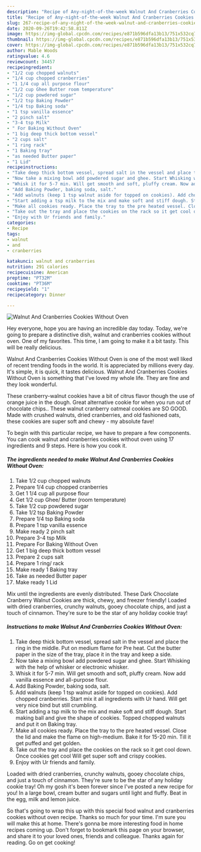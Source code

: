 ```yaml
---
description: "Recipe of Any-night-of-the-week Walnut And Cranberries Cookies Without Oven"
title: "Recipe of Any-night-of-the-week Walnut And Cranberries Cookies Without Oven"
slug: 267-recipe-of-any-night-of-the-week-walnut-and-cranberries-cookies-without-oven
date: 2020-09-26T19:42:58.811Z
image: https://img-global.cpcdn.com/recipes/e871b596dfa13b13/751x532cq70/walnut-and-cranberries-cookies-without-oven-recipe-main-photo.jpg
thumbnail: https://img-global.cpcdn.com/recipes/e871b596dfa13b13/751x532cq70/walnut-and-cranberries-cookies-without-oven-recipe-main-photo.jpg
cover: https://img-global.cpcdn.com/recipes/e871b596dfa13b13/751x532cq70/walnut-and-cranberries-cookies-without-oven-recipe-main-photo.jpg
author: Mable Woods
ratingvalue: 4.6
reviewcount: 34457
recipeingredient:
- "1/2 cup chopped walnuts"
- "1/4 cup chopped cranberries"
- "1 1/4 cup all purpose flour"
- "1/2 cup Ghee Butter room temperature"
- "1/2 cup powdered sugar"
- "1/2 tsp Baking Powder"
- "1/4 tsp Baking soda"
- "1 tsp vanilla essence"
- "2 pinch salt"
- "3-4 tsp Milk"
- " For Baking Without Oven"
- "1 big deep thick bottom vessel"
- "2 cups salt"
- "1 ring rack"
- "1 Baking tray"
- "as needed Butter paper"
- "1 Lid"
recipeinstructions:
- "Take deep thick bottom vessel, spread salt in the vessel and place the ring in the middle. Put on medium flame for Pre heat. Cut the butter paper in the size of the tray, place it in the tray and keep a side."
- "Now take a mixing bowl add powdered sugar and ghee. Start Whisking with the help of whisker or electronic whisker."
- "Whisk it for 5-7 min. Will get smooth and soft, pluffy cream. Now add vanilla essence and all-purpose flour."
- "Add Baking Powder, baking soda, salt."
- "Add walnuts (keep 1 tsp walnut aside for topped on cookies). Add chopped cranberries. Start mix it all ingredients with Ur hand. Will get very nice bind but still crumbling."
- "Start adding a tsp milk to the mix and make soft and stiff dough. Start making ball and give the shape of cookies. Topped chopped walnuts and put it on Baking tray."
- "Make all cookies ready. Place the tray to the pre heated vessel. Close the lid and make the flame on high-medium. Bake it for 15-20 min. Till it get puffed and get golden."
- "Take out the tray and place the cookies on the rack so it get cool down. Once cookies get cool Will get super soft and crispy cookies."
- "Enjoy with Ur friends and family."
categories:
- Recipe
tags:
- walnut
- and
- cranberries

katakunci: walnut and cranberries 
nutrition: 291 calories
recipecuisine: American
preptime: "PT32M"
cooktime: "PT36M"
recipeyield: "1"
recipecategory: Dinner

---
```



![Walnut And Cranberries Cookies Without Oven](https://img-global.cpcdn.com/recipes/e871b596dfa13b13/751x532cq70/walnut-and-cranberries-cookies-without-oven-recipe-main-photo.jpg)

Hey everyone, hope you are having an incredible day today. Today, we're going to prepare a distinctive dish, walnut and cranberries cookies without oven. One of my favorites. This time, I am going to make it a bit tasty. This will be really delicious.

Walnut And Cranberries Cookies Without Oven is one of the most well liked of recent trending foods in the world. It is appreciated by millions every day. It's simple, it is quick, it tastes delicious. Walnut And Cranberries Cookies Without Oven is something that I've loved my whole life. They are fine and they look wonderful.

These cranberry-walnut cookies have a bit of citrus flavor though the use of orange juice in the dough. Great alternative cookie for when you run out of chocolate chips.. These walnut cranberry oatmeal cookies are SO GOOD. Made with crushed walnuts, dried cranberries, and old fashioned oats, these cookies are super soft and chewy - my absolute fave!


To begin with this particular recipe, we have to prepare a few components. You can cook walnut and cranberries cookies without oven using 17 ingredients and 9 steps. Here is how you cook it.

<!--inarticleads1-->

##### The ingredients needed to make Walnut And Cranberries Cookies Without Oven:

1. Take 1/2 cup chopped walnuts
1. Prepare 1/4 cup chopped cranberries
1. Get 1 1/4 cup all purpose flour
1. Get 1/2 cup Ghee/ Butter (room temperature)
1. Take 1/2 cup powdered sugar
1. Take 1/2 tsp Baking Powder
1. Prepare 1/4 tsp Baking soda
1. Prepare 1 tsp vanilla essence
1. Make ready 2 pinch salt
1. Prepare 3-4 tsp Milk
1. Prepare  For Baking Without Oven
1. Get 1 big deep thick bottom vessel
1. Prepare 2 cups salt
1. Prepare 1 ring/ rack
1. Make ready 1 Baking tray
1. Take as needed Butter paper
1. Make ready 1 Lid


Mix until the ingredients are evenly distributed. These Dark Chocolate Cranberry Walnut Cookies are thick, chewy, and freezer friendly! Loaded with dried cranberries, crunchy walnuts, gooey chocolate chips, and just a touch of cinnamon. They&#39;re sure to be the star of any holiday cookie tray! 

<!--inarticleads2-->

##### Instructions to make Walnut And Cranberries Cookies Without Oven:

1. Take deep thick bottom vessel, spread salt in the vessel and place the ring in the middle. Put on medium flame for Pre heat. Cut the butter paper in the size of the tray, place it in the tray and keep a side.
1. Now take a mixing bowl add powdered sugar and ghee. Start Whisking with the help of whisker or electronic whisker.
1. Whisk it for 5-7 min. Will get smooth and soft, pluffy cream. Now add vanilla essence and all-purpose flour.
1. Add Baking Powder, baking soda, salt.
1. Add walnuts (keep 1 tsp walnut aside for topped on cookies). Add chopped cranberries. Start mix it all ingredients with Ur hand. Will get very nice bind but still crumbling.
1. Start adding a tsp milk to the mix and make soft and stiff dough. Start making ball and give the shape of cookies. Topped chopped walnuts and put it on Baking tray.
1. Make all cookies ready. Place the tray to the pre heated vessel. Close the lid and make the flame on high-medium. Bake it for 15-20 min. Till it get puffed and get golden.
1. Take out the tray and place the cookies on the rack so it get cool down. Once cookies get cool Will get super soft and crispy cookies.
1. Enjoy with Ur friends and family.


Loaded with dried cranberries, crunchy walnuts, gooey chocolate chips, and just a touch of cinnamon. They&#39;re sure to be the star of any holiday cookie tray! Oh my gosh it&#39;s been forever since I&#39;ve posted a new recipe for you! In a large bowl, cream butter and sugars until light and fluffy. Beat in the egg, milk and lemon juice. 

So that's going to wrap this up with this special food walnut and cranberries cookies without oven recipe. Thanks so much for your time. I'm sure you will make this at home. There's gonna be more interesting food in home recipes coming up. Don't forget to bookmark this page on your browser, and share it to your loved ones, friends and colleague. Thanks again for reading. Go on get cooking!
